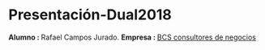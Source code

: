 # Presentación-Dual2018
<b>Alumno : </b> Rafael Campos Jurado.
<b>Empresa : </b> [BCS consultores de negocios](http://www.bcsconsultoresdenegocio.com) 
